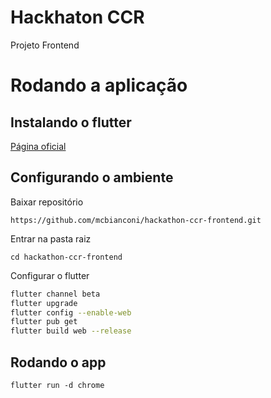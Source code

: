 # Hackhaton CCR
Projeto Frontend

# Rodando a aplicação

## Instalando o flutter
[Página oficial](https://flutter.dev/docs/get-started/install)

## Configurando o ambiente
Baixar repositório
```
https://github.com/mcbianconi/hackathon-ccr-frontend.git
```

Entrar na pasta raiz
```
cd hackathon-ccr-frontend
```

Configurar o flutter
```sh
flutter channel beta
flutter upgrade
flutter config --enable-web
flutter pub get
flutter build web --release
```

## Rodando o app
`flutter run -d chrome`
